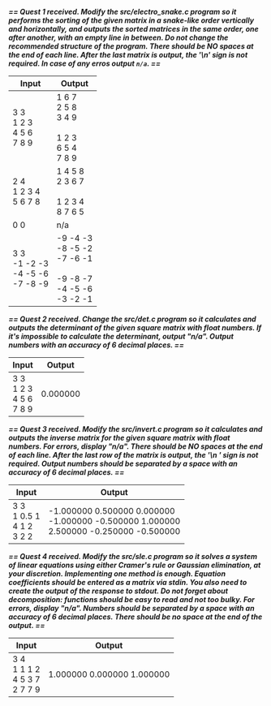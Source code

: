 ***== Quest 1 received. Modify the src/electro_snake.c program so it performs the sorting of the given matrix in a snake-like order vertically and horizontally, and outputs the sorted matrices in the same order, one after another, with an empty line in between. Do not change the recommended structure of the program. There should be NO spaces at the end of each line. After the last matrix is output, the '\n' sign is not required. In case of any erros output `n/a`. ==***

| Input | Output |
| ------ | ------ |
| 3 3<br/>1 2 3<br/>4 5 6<br/>7 8 9 | 1 6 7<br/>2 5 8<br/>3 4 9<br/><br/>1 2 3<br/>6 5 4<br/>7 8 9<br/> |
| 2 4<br/>1 2 3 4<br/>5 6 7 8 | 1 4 5 8<br/>2 3 6 7<br/><br/>1 2 3 4<br/>8 7 6 5<br/> |
| 0 0 | n/a |
| 3 3<br/>-1 -2 -3<br/>-4 -5 -6<br/>-7 -8 -9 | -9 -4 -3<br/>-8 -5 -2<br/>-7 -6 -1<br/><br/>-9 -8 -7<br/>-4 -5 -6<br/>-3 -2 -1<br/> |

***== Quest 2 received. Change the src/det.c program so it calculates and outputs the determinant of the given square matrix with float numbers. If it's impossible to calculate the determinant, output "n/a". Output numbers with an accuracy of 6 decimal places. ==***

| Input | Output |
| ------ | ------ |
| 3 3<br/>1 2 3<br/>4 5 6<br/>7 8 9 | 0.000000 |

***== Quest 3 received. Modify the src/invert.c program so it calculates and outputs the inverse matrix for the given square matrix with float numbers. For errors, display "n/a". There should be NO spaces at the end of each line. After the last row of the matrix is output, the '\n ' sign is not required. Output numbers should be separated by a space with an accuracy of 6 decimal places. ==***

| Input | Output |
| ------ | ------ |
| 3 3<br/>1 0.5 1<br/>4 1 2<br/>3 2 2 | -1.000000 0.500000 0.000000<br/>-1.000000 -0.500000 1.000000<br/>2.500000 -0.250000 -0.500000 |

***== Quest 4 received. Modify the src/sle.c program so it solves a system of linear equations using either Cramer's rule or Gaussian elimination, at your discretion. Implementing one method is enough. Equation coefficients should be entered as a matrix via stdin. You also need to create the output of the response to stdout. Do not forget about decomposition: functions should be easy to read and not too bulky. For errors, display "n/a". Numbers should be separated by a space with an accuracy of 6 decimal places. There should be no space at the end of the output. ==***

| Input | Output |
| ------ | ------ |
| 3 4<br/>1 1 1 2<br/>4 5 3 7<br/>2 7 7 9 | 1.000000 0.000000 1.000000 |
